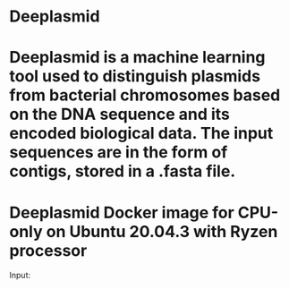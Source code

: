 # Deeplasmid
# Deeplasmid is a machine learning tool used to distinguish plasmids from bacterial chromosomes based on the DNA sequence and its encoded biological data. The input sequences are in the form of contigs, stored in a .fasta file. 



# Deeplasmid Docker image for CPU-only on Ubuntu 20.04.3 with Ryzen processor

Input: 
